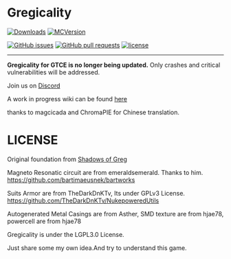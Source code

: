 # Gregicality

[![Downloads](http://cf.way2muchnoise.eu/full_gregicality_downloads.svg)](https://www.curseforge.com/minecraft/mc-mods/gregicality) [![MCVersion](http://cf.way2muchnoise.eu/versions/gregicality.svg)](https://www.curseforge.com/minecraft/mc-mods/gregicality)

[![GitHub issues](https://img.shields.io/github/issues/GregTechCEu/gregicality.svg)](https://github.com/GregTechCEu/gregicality/issues) [![GitHub pull requests](https://img.shields.io/github/issues-pr/GregTechCEu/gregicality.svg)](https://github.com/GregTechCEu/gregicality/pulls) [![license](https://img.shields.io/github/license/GregTechCEu/gregicality.svg)](../master/LICENSE)

----

**Gregicality for GTCE is no longer being updated.**
Only crashes and critical vulnerabilities will be addressed.

Join us on [Discord](https://discord.gg/bWSWuYvURP)

A work in progress wiki can be found [here](https://gregicality.miraheze.org/wiki/Gregicality_Wiki)

thanks to magcicada and ChromaPIE  for Chinese translation.

# LICENSE

Original foundation from [Shadows of Greg](https://github.com/Shadows-of-Fire/Shadows-of-Greg)

Magneto Resonatic circuit are from emeraldsemerald. Thanks to him.
https://github.com/bartimaeusnek/bartworks

Suits Armor are from TheDarkDnKTv, Its under GPLv3 License.
https://github.com/TheDarkDnKTv/NukepoweredUtils

Autogenerated Metal Casings are from Asther,
SMD texture are from hjae78,
powercell are from hjae78

Gregicality is under the LGPL3.0 License.

Just share some my own idea.And try to understand this game.
